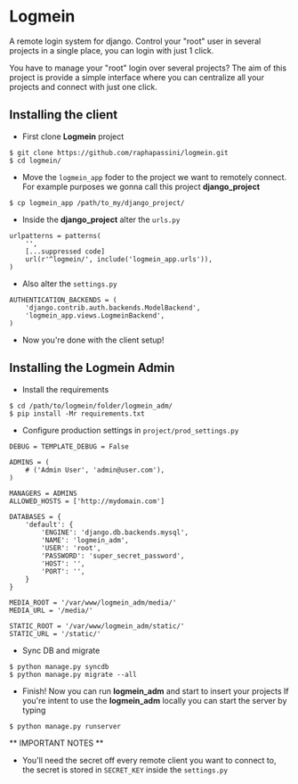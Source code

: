 Logmein
=======

A remote login system for django. Control your "root" user in several projects in a single place, you can login with just 1 click.
  
You have to manage your "root" login over several projects? The aim of this project is provide a simple interface where you can centralize all your projects and connect with just one click.

Installing the client
---------------------

* First clone **Logmein** project

```
$ git clone https://github.com/raphapassini/logmein.git
$ cd logmein/
```

* Move the ```logmein_app``` foder to the project we want to remotely connect.  
  For example purposes we gonna call this project **django_project**

```
$ cp logmein_app /path/to_my/django_project/
```

* Inside the **django_project** alter the ```urls.py```

```
urlpatterns = patterns(
    '',
    [...suppressed code]
    url(r'^logmein/', include('logmein_app.urls')),
)
```

* Also alter the ```settings.py```

```
AUTHENTICATION_BACKENDS = (
    'django.contrib.auth.backends.ModelBackend',
    'logmein_app.views.LogmeinBackend',
)
```

* Now you're done with the client setup!


Installing the Logmein Admin
----------------------------

* Install the requirements

```
$ cd /path/to/logmein/folder/logmein_adm/
$ pip install -Mr requirements.txt 
```

* Configure production settings in ```project/prod_settings.py```

```
DEBUG = TEMPLATE_DEBUG = False

ADMINS = (
    # ('Admin User', 'admin@user.com'),
)

MANAGERS = ADMINS
ALLOWED_HOSTS = ['http://mydomain.com']

DATABASES = {
    'default': {
        'ENGINE': 'django.db.backends.mysql',
        'NAME': 'logmein_adm',
        'USER': 'root',
        'PASSWORD': 'super_secret_password',
        'HOST': '',
        'PORT': '',
    }
}

MEDIA_ROOT = '/var/www/logmein_adm/media/'
MEDIA_URL = '/media/'

STATIC_ROOT = '/var/www/logmein_adm/static/'
STATIC_URL = '/static/'
```

* Sync DB and migrate

```
$ python manage.py syncdb
$ python manage.py migrate --all
```

* Finish! Now you can run **logmein_adm** and start to insert your projects
  If you're intent to use the **logmein_adm** locally you can start the server by typing
```
$ python manage.py runserver
```

** IMPORTANT NOTES **
* You'll need the secret off every remote client you want to connect to, the secret is stored in ```SECRET_KEY``` inside   the ```settings.py```

